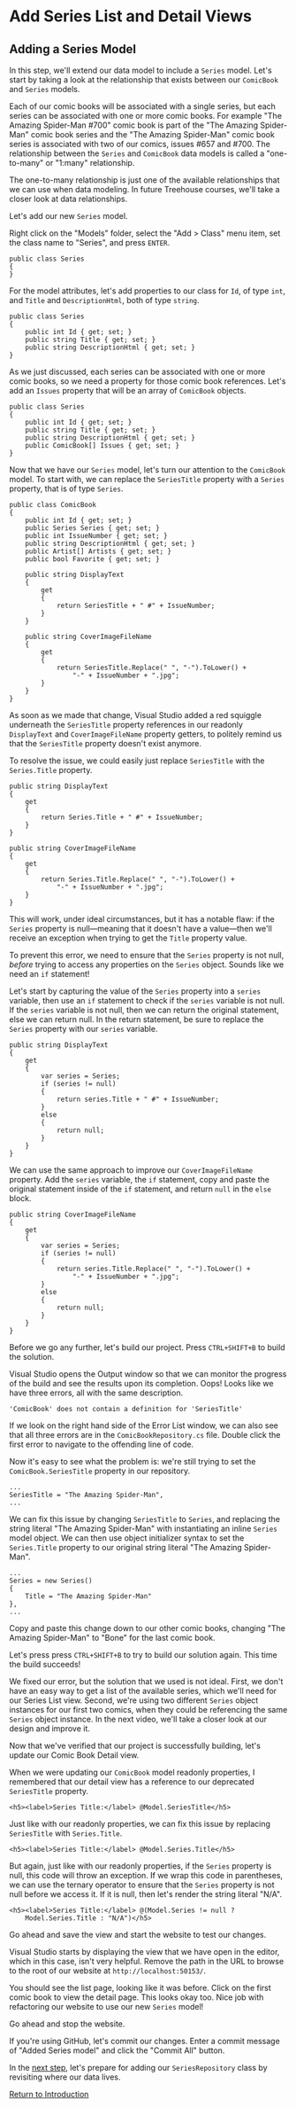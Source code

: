 
# Add Series List and Detail Views

## Adding a Series Model

In this step, we'll extend our data model to include a `Series` model. Let's start by taking a look at the relationship that exists between our `ComicBook` and `Series` models.

Each of our comic books will be associated with a single series, but each series can be associated with one or more comic books. For example "The Amazing Spider-Man #700" comic book is part of the "The Amazing Spider-Man" comic book series and the "The Amazing Spider-Man" comic book series is associated with two of our comics, issues #657 and #700. The relationship between the `Series` and `ComicBook` data models is called a "one-to-many" or "1:many" relationship.

The one-to-many relationship is just one of the available relationships that we can use when data modeling. In future Treehouse courses, we'll take a closer look at data relationships.

Let's add our new `Series` model.

Right click on the "Models" folder, select the "Add > Class" menu item, set the class name to "Series", and press `ENTER`.

```
public class Series
{
}
```

For the model attributes, let's add properties to our class for `Id`, of type `int`, and `Title` and `DescriptionHtml`, both of type `string`.

```
public class Series
{
    public int Id { get; set; }
    public string Title { get; set; }
    public string DescriptionHtml { get; set; }
}
```

As we just discussed, each series can be associated with one or more comic books, so we need a property for those comic book references. Let's add an `Issues` property that will be an array of `ComicBook` objects.

```
public class Series
{
    public int Id { get; set; }
    public string Title { get; set; }
    public string DescriptionHtml { get; set; }
    public ComicBook[] Issues { get; set; }
}
```

Now that we have our `Series` model, let's turn our attention to the `ComicBook` model. To start with, we can replace the `SeriesTitle` property with a `Series` property, that is of type `Series`.

```
public class ComicBook
{
    public int Id { get; set; }
    public Series Series { get; set; }
    public int IssueNumber { get; set; }
    public string DescriptionHtml { get; set; }
    public Artist[] Artists { get; set; }
    public bool Favorite { get; set; }

    public string DisplayText
    {
        get
        {
            return SeriesTitle + " #" + IssueNumber;
        }
    }

    public string CoverImageFileName
    {
        get
        {
            return SeriesTitle.Replace(" ", "-").ToLower() + 
                "-" + IssueNumber + ".jpg";
        }
    }
}
```

As soon as we made that change, Visual Studio added a red squiggle underneath the `SeriesTitle` property references in our readonly `DisplayText` and `CoverImageFileName` property getters, to politely remind us that the `SeriesTitle` property doesn't exist anymore.

To resolve the issue, we could easily just replace `SeriesTitle` with the `Series.Title` property.

```
public string DisplayText
{
    get
    {
        return Series.Title + " #" + IssueNumber;
    }
}

public string CoverImageFileName
{
    get
    {
        return Series.Title.Replace(" ", "-").ToLower() + 
            "-" + IssueNumber + ".jpg";
    }
}
```

This will work, under ideal circumstances, but it has a notable flaw: if the `Series` property is null—meaning that it doesn't have a value—then we'll receive an exception when trying to get the `Title` property value.

To prevent this error, we need to ensure that the `Series` property is not null, *before* trying to access any properties on the `Series` object. Sounds like we need an `if` statement!

Let's start by capturing the value of the `Series` property into a `series` variable, then use an `if` statement to check if the `series` variable is not null. If the `series` variable is not null, then we can return the original statement, else we can return null. In the return statement, be sure to replace the `Series` property with our `series` variable.

```
public string DisplayText
{
    get
    {
        var series = Series;
        if (series != null)
        {
            return series.Title + " #" + IssueNumber;
        }
        else
        {
            return null;
        }
    }
}
```

We can use the same approach to improve our `CoverImageFileName` property. Add the `series` variable, the `if` statement, copy and paste the original statement inside of the `if` statement, and return `null` in the `else` block.

```
public string CoverImageFileName
{
    get
    {
        var series = Series;
        if (series != null)
        {
            return series.Title.Replace(" ", "-").ToLower() + 
                "-" + IssueNumber + ".jpg";
        }
        else
        {
            return null;
        }
    }
}
```

Before we go any further, let's build our project. Press `CTRL+SHIFT+B` to build the solution.

Visual Studio opens the Output window so that we can monitor the progress of the build and see the results upon its completion. Oops! Looks like we have three errors, all with the same description.

```
'ComicBook' does not contain a definition for 'SeriesTitle'
```

If we look on the right hand side of the Error List window, we can also see that all three errors are in the `ComicBookRepository.cs` file. Double click the first error to navigate to the offending line of code.

Now it's easy to see what the problem is: we're still trying to set the `ComicBook.SeriesTitle` property in our repository.

```
...
SeriesTitle = "The Amazing Spider-Man",
...
```

We can fix this issue by changing `SeriesTitle` to `Series`, and replacing the string literal "The Amazing Spider-Man" with instantiating an inline `Series` model object. We can then use object initializer syntax to set the `Series.Title` property to our original string literal "The Amazing Spider-Man".

```
...
Series = new Series()
{
    Title = "The Amazing Spider-Man"
},
...
```

Copy and paste this change down to our other comic books, changing "The Amazing Spider-Man" to "Bone" for the last comic book.

Let's press press `CTRL+SHIFT+B` to try to build our solution again. This time the build succeeds!

We fixed our error, but the solution that we used is not ideal. First, we don't have an easy way to get a list of the available series, which we'll need for our Series List view. Second, we're using two different `Series` object instances for our first two comics, when they could be referencing the same `Series` object instance. In the next video, we'll take a closer look at our design and improve it.

Now that we've verified that our project is successfully building, let's update our Comic Book Detail view.

When we were updating our `ComicBook` model readonly properties, I remembered that our detail view has a reference to our deprecated `SeriesTitle` property.

```
<h5><label>Series Title:</label> @Model.SeriesTitle</h5>
```

Just like with our readonly properties, we can fix this issue by replacing `SeriesTitle` with `Series.Title`.

```
<h5><label>Series Title:</label> @Model.Series.Title</h5>
```

But again, just like with our readonly properties, if the `Series` property is null, this code will throw an exception. If we wrap this code in parentheses, we can use the ternary operator to ensure that the `Series` property is not null before we access it. If it is null, then let's render the string literal "N/A".

```
<h5><label>Series Title:</label> @(Model.Series != null ? 
    Model.Series.Title : "N/A")</h5>
```

Go ahead and save the view and start the website to test our changes.

Visual Studio starts by displaying the view that we have open in the editor, which in this case, isn't very helpful. Remove the path in the URL to browse to the root of our website at `http://localhost:50153/`.

You should see the list page, looking like it was before. Click on the first comic book to view the detail page. This looks okay too. Nice job with refactoring our website to use our new `Series` model!

Go ahead and stop the website. 

If you're using GitHub, let's commit our changes. Enter a commit message of "Added Series model" and click the "Commit All" button.

In the [next step](03-centralizing-our-data.md), let's prepare for adding our `SeriesRepository` class by revisiting where our data lives.

[Return to Introduction](01-introduction.md)
